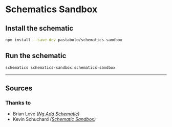 # Schematics Sandbox

## Install the schematic

```bash
npm install --save-dev pastabolo/schematics-sandbox
```

## Run the schematic

```bash
schematics schematics-sandbox:schematics-sandbox
```

---

## Sources

### Thanks to

- Brian Love _([Ng Add Schematic](https://brianflove.com/2018/12/15/ng-add-schematic/))_
- Kevin Schuchard _([Schematic Sandbox](https://www.kevinschuchard.com/blog/2018-11-20-schematic-sandbox/))_
